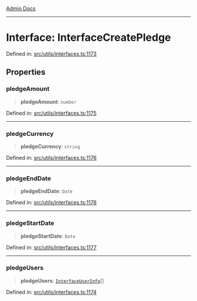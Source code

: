 [Admin Docs](/)

***

# Interface: InterfaceCreatePledge

Defined in: [src/utils/interfaces.ts:1173](https://github.com/PalisadoesFoundation/talawa-admin/blob/main/src/utils/interfaces.ts#L1173)

## Properties

### pledgeAmount

> **pledgeAmount**: `number`

Defined in: [src/utils/interfaces.ts:1175](https://github.com/PalisadoesFoundation/talawa-admin/blob/main/src/utils/interfaces.ts#L1175)

***

### pledgeCurrency

> **pledgeCurrency**: `string`

Defined in: [src/utils/interfaces.ts:1176](https://github.com/PalisadoesFoundation/talawa-admin/blob/main/src/utils/interfaces.ts#L1176)

***

### pledgeEndDate

> **pledgeEndDate**: `Date`

Defined in: [src/utils/interfaces.ts:1178](https://github.com/PalisadoesFoundation/talawa-admin/blob/main/src/utils/interfaces.ts#L1178)

***

### pledgeStartDate

> **pledgeStartDate**: `Date`

Defined in: [src/utils/interfaces.ts:1177](https://github.com/PalisadoesFoundation/talawa-admin/blob/main/src/utils/interfaces.ts#L1177)

***

### pledgeUsers

> **pledgeUsers**: [`InterfaceUserInfo`](InterfaceUserInfo.md)[]

Defined in: [src/utils/interfaces.ts:1174](https://github.com/PalisadoesFoundation/talawa-admin/blob/main/src/utils/interfaces.ts#L1174)
